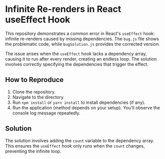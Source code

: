 # Infinite Re-renders in React useEffect Hook

This repository demonstrates a common error in React's `useEffect` hook: infinite re-renders caused by missing dependencies.  The `bug.js` file shows the problematic code, while `bugSolution.js` provides the corrected version.

The issue arises when the `useEffect` hook lacks a dependency array, causing it to run after every render, creating an endless loop.  The solution involves correctly specifying the dependencies that trigger the effect.

## How to Reproduce

1. Clone the repository.
2. Navigate to the directory.
3. Run `npm install` or `yarn install` to install dependencies (if any).
4. Run the application (method depends on your setup). You'll observe the console log message repeatedly. 

## Solution

The solution involves adding the `count` variable to the dependency array. This ensures the `useEffect` hook only runs when the `count` changes, preventing the infinite loop.